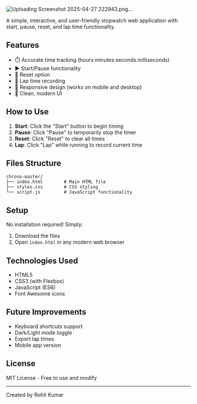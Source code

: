 ![Uploading Screenshot 2025-04-27 222943.png…]()



A simple, interactive, and user-friendly stopwatch web application with start, pause, reset, and lap time functionality.

## Features

- ⏱️ Accurate time tracking (hours:minutes:seconds.milliseconds)
- ▶️ Start/Pause functionality
- 🔄 Reset option
- 🏁 Lap time recording
- 📱 Responsive design (works on mobile and desktop)
- 🎨 Clean, modern UI

## How to Use

1. **Start**: Click the "Start" button to begin timing
2. **Pause**: Click "Pause" to temporarily stop the timer
3. **Reset**: Click "Reset" to clear all times
4. **Lap**: Click "Lap" while running to record current time

## Files Structure

```
chrono-master/
├── index.html        # Main HTML file
├── styles.css        # CSS styling
└── script.js         # JavaScript functionality
```

## Setup

No installation required! Simply:

1. Download the files
2. Open `index.html` in any modern web browser

## Technologies Used

- HTML5
- CSS3 (with Flexbox)
- JavaScript (ES6)
- Font Awesome icons

## Future Improvements

- Keyboard shortcuts support
- Dark/Light mode toggle
- Export lap times
- Mobile app version

## License

MIT License - Free to use and modify

---

Created by Rohit Kumar 
 
